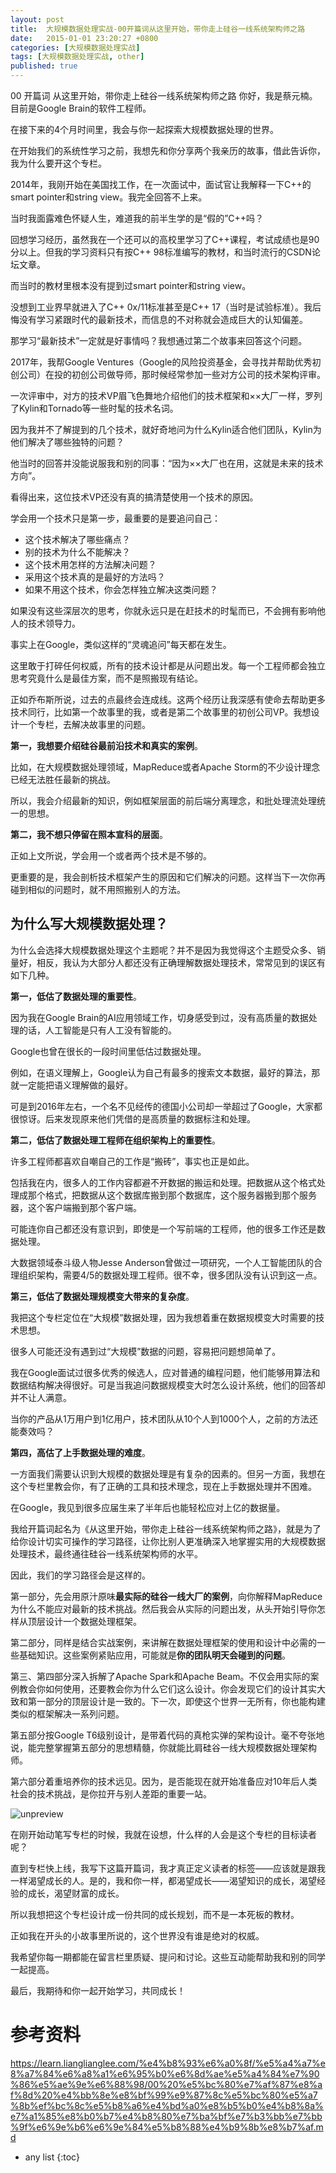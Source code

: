 ```yaml
---
layout: post
title:  大规模数据处理实战-00开篇词从这里开始，带你走上硅谷一线系统架构师之路
date:   2015-01-01 23:20:27 +0800
categories: [大规模数据处理实战]
tags: [大规模数据处理实战, other]
published: true
---
```




00 开篇词 从这里开始，带你走上硅谷一线系统架构师之路
你好，我是蔡元楠。目前是Google Brain的软件工程师。

在接下来的4个月时间里，我会与你一起探索大规模数据处理的世界。

在开始我们的系统性学习之前，我想先和你分享两个我亲历的故事，借此告诉你，我为什么要开这个专栏。

2014年，我刚开始在美国找工作，在一次面试中，面试官让我解释一下C++的smart pointer和string view。我完全回答不上来。

当时我面露难色怀疑人生，难道我的前半生学的是“假的”C++吗？

回想学习经历，虽然我在一个还可以的高校里学习了C++课程，考试成绩也是90分以上。但我的学习资料只有按C++ 98标准编写的教材，和当时流行的CSDN论坛文章。

而当时的教材里根本没有提到过smart pointer和string view。

没想到工业界早就进入了C++ 0x/11标准甚至是C++ 17（当时是试验标准）。我后悔没有学习紧跟时代的最新技术，而信息的不对称就会造成巨大的认知偏差。

那学习“最新技术”一定就是好事情吗？我想通过第二个故事来回答这个问题。

2017年，我帮Google Ventures（Google的风险投资基金，会寻找并帮助优秀初创公司）在投的初创公司做导师，那时候经常参加一些对方公司的技术架构评审。

一次评审中，对方的技术VP眉飞色舞地介绍他们的技术框架和××大厂一样，罗列了Kylin和Tornado等一些时髦的技术名词。

因为我并不了解提到的几个技术，就好奇地问为什么Kylin适合他们团队，Kylin为他们解决了哪些独特的问题？

他当时的回答并没能说服我和别的同事：“因为××大厂也在用，这就是未来的技术方向”。

看得出来，这位技术VP还没有真的搞清楚使用一个技术的原因。

学会用一个技术只是第一步，最重要的是要追问自己：

* 这个技术解决了哪些痛点？
* 别的技术为什么不能解决？
* 这个技术用怎样的方法解决问题？
* 采用这个技术真的是最好的方法吗？
* 如果不用这个技术，你会怎样独立解决这类问题？

如果没有这些深层次的思考，你就永远只是在赶技术的时髦而已，不会拥有影响他人的技术领导力。

事实上在Google，类似这样的“灵魂追问”每天都在发生。

这里敢于打碎任何权威，所有的技术设计都是从问题出发。每一个工程师都会独立思考究竟什么是最佳方案，而不是照搬现有结论。

正如乔布斯所说，过去的点最终会连成线。这两个经历让我深感有使命去帮助更多技术同行，比如第一个故事里的我，或者是第二个故事里的初创公司VP。我想设计一个专栏，去解决故事里的问题。

**第一，我想要介绍硅谷最前沿技术和真实的案例**。

比如，在大规模数据处理领域，MapReduce或者Apache Storm的不少设计理念已经无法胜任最新的挑战。

所以，我会介绍最新的知识，例如框架层面的前后端分离理念，和批处理流处理统一的思想。

**第二，我不想只停留在照本宣科的层面**。

正如上文所说，学会用一个或者两个技术是不够的。

更重要的是，我会剖析技术框架产生的原因和它们解决的问题。这样当下一次你再碰到相似的问题时，就不用照搬别人的方法。

## 为什么写大规模数据处理？

为什么会选择大规模数据处理这个主题呢？并不是因为我觉得这个主题受众多、销量好，相反，我认为大部分人都还没有正确理解数据处理技术，常常见到的误区有如下几种。

**第一，低估了数据处理的重要性**。

因为我在Google Brain的AI应用领域工作，切身感受到过，没有高质量的数据处理的话，人工智能是只有人工没有智能的。

Google也曾在很长的一段时间里低估过数据处理。

例如，在语义理解上，Google认为自己有最多的搜索文本数据，最好的算法，那就一定能把语义理解做的最好。

可是到2016年左右，一个名不见经传的德国小公司却一举超过了Google，大家都很惊讶。后来发现原来他们凭借的是高质量的数据标注和处理。

**第二，低估了数据处理工程师在组织架构上的重要性**。

许多工程师都喜欢自嘲自己的工作是“搬砖”，事实也正是如此。

包括我在内，很多人的工作内容都避不开数据的搬运和处理。把数据从这个格式处理成那个格式，把数据从这个数据库搬到那个数据库，这个服务器搬到那个服务器，这个客户端搬到那个客户端。

可能连你自己都还没有意识到，即使是一个写前端的工程师，他的很多工作还是数据处理。

大数据领域泰斗级人物Jesse Anderson曾做过一项研究，一个人工智能团队的合理组织架构，需要4/5的数据处理工程师。很不幸，很多团队没有认识到这一点。

**第三，低估了数据处理规模变大带来的复杂度**。

我把这个专栏定位在“大规模”数据处理，因为我想着重在数据规模变大时需要的技术思想。

很多人可能还没有遇到过“大规模”数据的问题，容易把问题想简单了。

我在Google面试过很多优秀的候选人，应对普通的编程问题，他们能够用算法和数据结构解决得很好。可是当我追问数据规模变大时怎么设计系统，他们的回答却并不让人满意。

当你的产品从1万用户到1亿用户，技术团队从10个人到1000个人，之前的方法还能奏效吗？

**第四，高估了上手数据处理的难度**。

一方面我们需要认识到大规模的数据处理是有复杂的因素的。但另一方面，我想在这个专栏里教会你，有了正确的工具和技术理念，现在上手数据处理并不困难。

在Google，我见到很多应届生来了半年后也能轻松应对上亿的数据量。

我给开篇词起名为《从这里开始，带你走上硅谷一线系统架构师之路》，就是为了给你设计切实可操作的学习路径，让你比别人更准确深入地掌握实用的大规模数据处理技术，最终通往硅谷一线系统架构师的水平。

因此，我们的学习路径会是这样的。

第一部分，先会用原汁原味**最实际的硅谷一线大厂的案例**，向你解释MapReduce为什么不能应对最新的技术挑战。然后我会从实际的问题出发，从头开始引导你怎样从顶层设计一个数据处理框架。

第二部分，同样是结合实战案例，来讲解在数据处理框架的使用和设计中必需的一些基础知识。这些案例紧贴应用，可能就是**你的团队明天会碰到的问题**。

第三、第四部分深入拆解了Apache Spark和Apache Beam。不仅会用实际的案例教会你如何使用，还要教会你为什么它们这么设计。你会发现它们的设计其实大致和第一部分的顶层设计是一致的。下一次，即使这个世界一无所有，你也能构建类似的框架解决一系列问题。

第五部分按Google T6级别设计，是带着代码的真枪实弹的架构设计。毫不夸张地说，能完整掌握第五部分的思想精髓，你就能比肩硅谷一线大规模数据处理架构师。

第六部分着重培养你的技术远见。因为，是否能现在就开始准备应对10年后人类社会的技术挑战，是你拉开与别人差距的重要一站。

![unpreview](https://learn.lianglianglee.com/%e4%b8%93%e6%a0%8f/%e5%a4%a7%e8%a7%84%e6%a8%a1%e6%95%b0%e6%8d%ae%e5%a4%84%e7%90%86%e5%ae%9e%e6%88%98/assets/0ce980fa5cda4b6593c0ea09c10b83f1.jpg)

在刚开始动笔写专栏的时候，我就在设想，什么样的人会是这个专栏的目标读者呢？

直到专栏快上线，我写下这篇开篇词，我才真正定义读者的标签——应该就是跟我一样渴望成长的人。是的，我和你一样，都渴望成长——渴望知识的成长，渴望经验的成长，渴望财富的成长。

所以我想把这个专栏设计成一份共同的成长规划，而不是一本死板的教材。

正如我在开头的小故事里所说的，这个世界没有谁是绝对的权威。

我希望你每一期都能在留言栏里质疑、提问和讨论。这些互动能帮助我和别的同学一起提高。

最后，我期待和你一起开始学习，共同成长！




# 参考资料

https://learn.lianglianglee.com/%e4%b8%93%e6%a0%8f/%e5%a4%a7%e8%a7%84%e6%a8%a1%e6%95%b0%e6%8d%ae%e5%a4%84%e7%90%86%e5%ae%9e%e6%88%98/00%20%e5%bc%80%e7%af%87%e8%af%8d%20%e4%bb%8e%e8%bf%99%e9%87%8c%e5%bc%80%e5%a7%8b%ef%bc%8c%e5%b8%a6%e4%bd%a0%e8%b5%b0%e4%b8%8a%e7%a1%85%e8%b0%b7%e4%b8%80%e7%ba%bf%e7%b3%bb%e7%bb%9f%e6%9e%b6%e6%9e%84%e5%b8%88%e4%b9%8b%e8%b7%af.md

* any list
{:toc}
